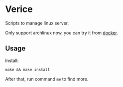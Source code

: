 # Verice

Scripts to manage linux server.

Only support archlinux now, you can try it from [docker](docker).

## Usage

Install:

    make && make install

After that, run command `me` to find more.

